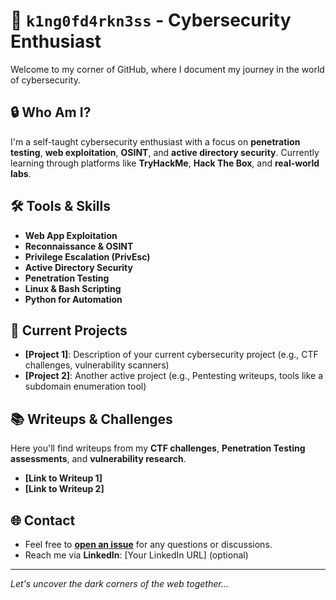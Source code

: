 # 👑 `k1ng0fd4rkn3ss` - Cybersecurity Enthusiast

Welcome to my corner of GitHub, where I document my journey in the world of cybersecurity.

## 🔒 Who Am I?
I'm a self-taught cybersecurity enthusiast with a focus on **penetration testing**, **web exploitation**, **OSINT**, and **active directory security**. Currently learning through platforms like **TryHackMe**, **Hack The Box**, and **real-world labs**.

## 🛠️ Tools & Skills
- **Web App Exploitation**  
- **Reconnaissance & OSINT**  
- **Privilege Escalation (PrivEsc)**  
- **Active Directory Security**  
- **Penetration Testing**  
- **Linux & Bash Scripting**  
- **Python for Automation**  

## 🚀 Current Projects
- **[Project 1]**: Description of your current cybersecurity project (e.g., CTF challenges, vulnerability scanners)
- **[Project 2]**: Another active project (e.g., Pentesting writeups, tools like a subdomain enumeration tool)

## 📚 Writeups & Challenges
Here you'll find writeups from my **CTF challenges**, **Penetration Testing assessments**, and **vulnerability research**.

- **[Link to Writeup 1]**
- **[Link to Writeup 2]**

## 🌐 Contact
- Feel free to **[open an issue](https://github.com/k1ng0fd4rkn3ss/issues)** for any questions or discussions.
- Reach me via **LinkedIn**: [Your LinkedIn URL] (optional)

---

*Let's uncover the dark corners of the web together...*
